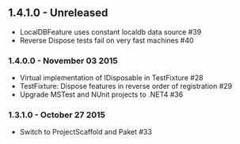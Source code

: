 ## 1.4.1.0 - Unreleased
* LocalDBFeature uses constant localdb data source #39
* Reverse Dispose tests fail on very fast machines #40

### 1.4.0.0 - November 03 2015
* Virtual implementation of IDisposable in TestFixture #28
* TestFixture: Dispose features in reverse order of registration #29
* Upgrade MSTest and NUnit projects to .NET4 #36

### 1.3.1.0 - October 27 2015
* Switch to ProjectScaffold and Paket #33
